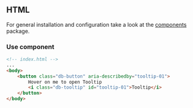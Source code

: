 ## HTML

For general installation and configuration take a look at the [components](https://www.npmjs.com/package/@db-ux/core-components) package.

### Use component

```html index.html
<!-- index.html -->
...
<body>
	<button class="db-button" aria-describedby="tooltip-01">
		Hover on me to open Tooltip
		<i class="db-tooltip" id="tooltip-01">Tooltip</i>
	</button>
</body>
```
